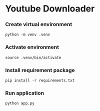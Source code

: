 # Youtube Downloader
### Create virtual environment
```
python -m venv .venv
```

### Activate environment
```
source .venv/bin/activate
```

### Install requirement package
```
pip install -r requirements.txt
```

### Run application
```
python app.py
```